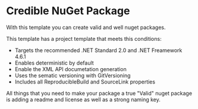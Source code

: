 # Credible NuGet Package
With this template you can create valid and well nuget packages.

This template has a project template that meets this conditions:
* Targets the recommended .NET Standard 2.0 and .NET Freamework 4.6.1
* Enables deterministic by default
* Enable the XML API documetation generation
* Uses the sematic versioning with GitVersioning
* Includes all ReproducibleBuild and SourceLink properties

All things that you need to make your package a true "Valid" nuget package is adding a readme and license as well as a strong naming key.